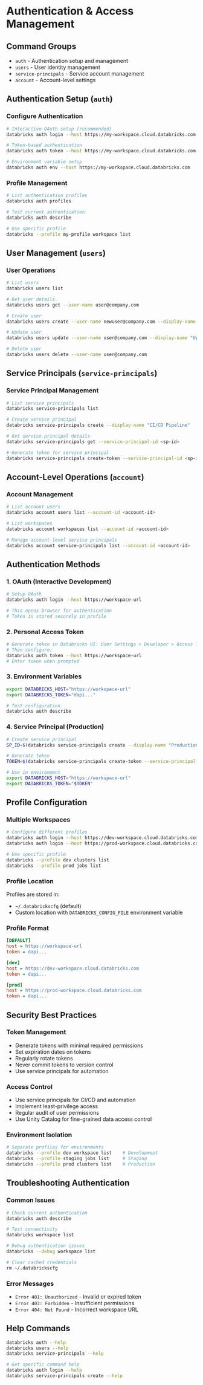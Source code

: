 # Authentication & Access Management

## Command Groups
- `auth` - Authentication setup and management
- `users` - User identity management
- `service-principals` - Service account management
- `account` - Account-level settings

## Authentication Setup (`auth`)

### Configure Authentication
```bash
# Interactive OAuth setup (recommended)
databricks auth login --host https://my-workspace.cloud.databricks.com

# Token-based authentication
databricks auth token --host https://my-workspace.cloud.databricks.com

# Environment variable setup
databricks auth env --host https://my-workspace.cloud.databricks.com
```

### Profile Management
```bash
# List authentication profiles
databricks auth profiles

# Test current authentication
databricks auth describe

# Use specific profile
databricks --profile my-profile workspace list
```

## User Management (`users`)

### User Operations
```bash
# List users
databricks users list

# Get user details
databricks users get --user-name user@company.com

# Create user
databricks users create --user-name newuser@company.com --display-name "New User"

# Update user
databricks users update --user-name user@company.com --display-name "Updated Name"

# Delete user
databricks users delete --user-name user@company.com
```

## Service Principals (`service-principals`)

### Service Principal Management
```bash
# List service principals
databricks service-principals list

# Create service principal
databricks service-principals create --display-name "CI/CD Pipeline"

# Get service principal details
databricks service-principals get --service-principal-id <sp-id>

# Generate token for service principal
databricks service-principals create-token --service-principal-id <sp-id> --comment "Production deployment"
```

## Account-Level Operations (`account`)

### Account Management
```bash
# List account users
databricks account users list --account-id <account-id>

# List workspaces
databricks account workspaces list --account-id <account-id>

# Manage account-level service principals
databricks account service-principals list --account-id <account-id>
```

## Authentication Methods

### 1. OAuth (Interactive Development)
```bash
# Setup OAuth
databricks auth login --host https://workspace-url

# This opens browser for authentication
# Token is stored securely in profile
```

### 2. Personal Access Token
```bash
# Generate token in Databricks UI: User Settings > Developer > Access Tokens
# Then configure:
databricks auth token --host https://workspace-url
# Enter token when prompted
```

### 3. Environment Variables
```bash
export DATABRICKS_HOST="https://workspace-url"
export DATABRICKS_TOKEN="dapi..."

# Test configuration
databricks auth describe
```

### 4. Service Principal (Production)
```bash
# Create service principal
SP_ID=$(databricks service-principals create --display-name "Production App" | jq -r .id)

# Generate token
TOKEN=$(databricks service-principals create-token --service-principal-id $SP_ID --comment "Prod token" | jq -r .token_value)

# Use in environment
export DATABRICKS_HOST="https://workspace-url"
export DATABRICKS_TOKEN="$TOKEN"
```

## Profile Configuration

### Multiple Workspaces
```bash
# Configure different profiles
databricks auth login --host https://dev-workspace.cloud.databricks.com --profile dev
databricks auth login --host https://prod-workspace.cloud.databricks.com --profile prod

# Use specific profile
databricks --profile dev clusters list
databricks --profile prod jobs list
```

### Profile Location
Profiles are stored in:
- `~/.databrickscfg` (default)
- Custom location with `DATABRICKS_CONFIG_FILE` environment variable

### Profile Format
```ini
[DEFAULT]
host = https://workspace-url
token = dapi...

[dev]
host = https://dev-workspace.cloud.databricks.com
token = dapi...

[prod]
host = https://prod-workspace.cloud.databricks.com
token = dapi...
```

## Security Best Practices

### Token Management
- Generate tokens with minimal required permissions
- Set expiration dates on tokens
- Regularly rotate tokens
- Never commit tokens to version control
- Use service principals for automation

### Access Control
- Use service principals for CI/CD and automation
- Implement least-privilege access
- Regular audit of user permissions
- Use Unity Catalog for fine-grained data access control

### Environment Isolation
```bash
# Separate profiles for environments
databricks --profile dev workspace list    # Development
databricks --profile staging jobs list     # Staging
databricks --profile prod clusters list    # Production
```

## Troubleshooting Authentication

### Common Issues
```bash
# Check current authentication
databricks auth describe

# Test connectivity
databricks workspace list

# Debug authentication issues
databricks --debug workspace list

# Clear cached credentials
rm ~/.databrickscfg
```

### Error Messages
- `Error 401: Unauthorized` - Invalid or expired token
- `Error 403: Forbidden` - Insufficient permissions
- `Error 404: Not Found` - Incorrect workspace URL

## Help Commands
```bash
databricks auth --help
databricks users --help
databricks service-principals --help

# Get specific command help
databricks auth login --help
databricks service-principals create --help
```